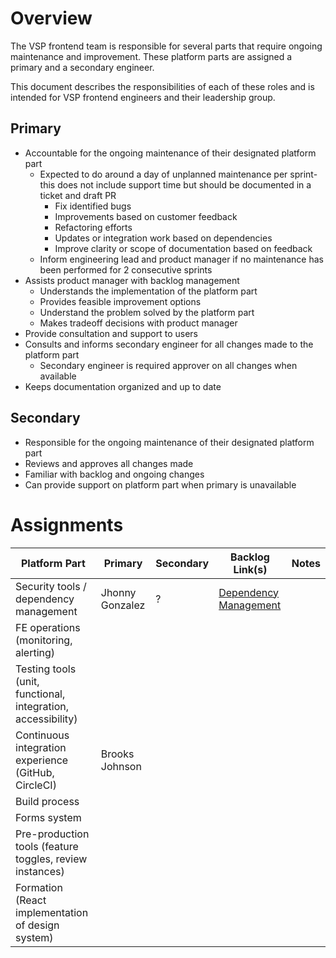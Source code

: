 # Overview 

The VSP frontend team is responsible for several parts that require ongoing maintenance and improvement. These platform parts are assigned a primary and a secondary engineer. 

This document describes the responsibilities of each of these roles and is intended for VSP frontend engineers and their leadership group. 

## Primary 

- Accountable for the ongoing maintenance of their designated platform part 
  - Expected to do around a day of unplanned maintenance per sprint- this does not include support time but should be documented in a ticket and draft PR
    - Fix identified bugs
    - Improvements based on customer feedback
    - Refactoring efforts
    - Updates or integration work based on dependencies
    - Improve clarity or scope of documentation based on feedback
  - Inform engineering lead and product manager if no maintenance has been performed for 2 consecutive sprints 
- Assists product manager with backlog management 
  - Understands the implementation of the platform part 
  - Provides feasible improvement options 
  - Understand the problem solved by the platform part
  - Makes tradeoff decisions with product manager 
- Provide consultation and support to users 
- Consults and informs secondary engineer for all changes made to the platform part
  - Secondary engineer is required approver on all changes when available 
- Keeps documentation organized and up to date 

## Secondary 

- Responsible for the ongoing maintenance of their designated platform part 
- Reviews and approves all changes made 
- Familiar with backlog and ongoing changes 
- Can provide support on platform part when primary is unavailable 

# Assignments 

|  Platform Part | Primary  | Secondary   |  Backlog Link(s) | Notes  |
|---|---|---|---|---|
|  Security tools / dependency management | Jhonny Gonzalez  | ? | [Dependency Management](https://github.com/department-of-veterans-affairs/va.gov-team/issues?q=is%3Aopen+is%3Aissue+label%3A%22dependency+management%22)   |   |
| FE operations (monitoring, alerting)  |   |   |   |   |
| Testing tools (unit, functional, integration, accessibility) |   |   |   |   |
| Continuous integration experience (GitHub, CircleCI) | Brooks Johnson  |   |   |   |
| Build process |   |   |   |   |
| Forms system |   |   |   |   |
| Pre-production tools (feature toggles, review instances) |   |   |   |   |
| Formation (React implementation of design system) |   |   |   |   |
